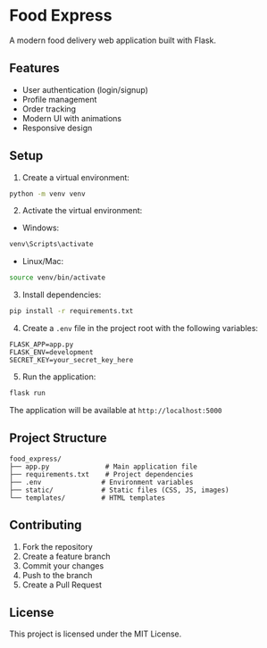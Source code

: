 # Food Express

A modern food delivery web application built with Flask.

## Features

- User authentication (login/signup)
- Profile management
- Order tracking
- Modern UI with animations
- Responsive design

## Setup

1. Create a virtual environment:
```bash
python -m venv venv
```

2. Activate the virtual environment:
- Windows:
```bash
venv\Scripts\activate
```
- Linux/Mac:
```bash
source venv/bin/activate
```

3. Install dependencies:
```bash
pip install -r requirements.txt
```

4. Create a `.env` file in the project root with the following variables:
```
FLASK_APP=app.py
FLASK_ENV=development
SECRET_KEY=your_secret_key_here
```

5. Run the application:
```bash
flask run
```

The application will be available at `http://localhost:5000`

## Project Structure

```
food_express/
├── app.py              # Main application file
├── requirements.txt    # Project dependencies
├── .env               # Environment variables
├── static/            # Static files (CSS, JS, images)
└── templates/         # HTML templates
```

## Contributing

1. Fork the repository
2. Create a feature branch
3. Commit your changes
4. Push to the branch
5. Create a Pull Request

## License

This project is licensed under the MIT License. 